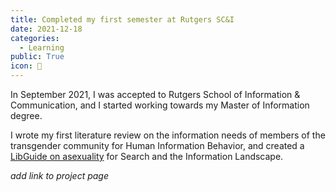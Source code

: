 ```yaml
---
title: Completed my first semester at Rutgers SC&I
date: 2021-12-18
categories:
  - Learning
public: True
icon: 📓
---
```


In September 2021, I was accepted to Rutgers School of Information & Communication, and I started working towards my Master of Information degree. 

I wrote my first literature review on the information needs of members of the transgender community for Human Information Behavior, and created a [LibGuide on asexuality](https://comminfo.libguides.com/530-91-asexuality-basics) for Search and the Information Landscape. 

*add link to project page*
